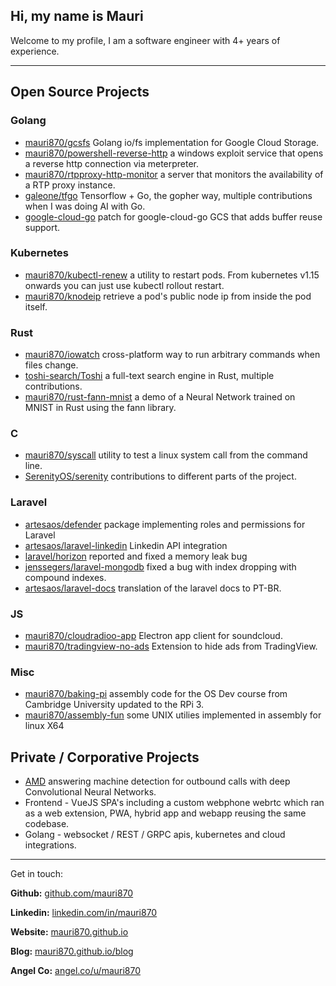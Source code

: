## Hi, my name is Mauri

Welcome to my profile, I am a software engineer with 4+ years of experience.

---

## Open Source Projects

### Golang

- [mauri870/gcsfs](https://github.com/mauri870/gcsfs) Golang io/fs implementation for Google Cloud Storage.
- [mauri870/powershell-reverse-http](https://github.com/mauri870/powershell-reverse-http) a windows exploit service that opens a reverse http connection via meterpreter.
- [mauri870/rtpproxy-http-monitor](https://github.com/mauri870/rtpproxy-http-monitor) a server that monitors the availability of a RTP proxy instance.
- [galeone/tfgo](https://github.com/galeone/tfgo/commits?author=mauri870) Tensorflow + Go, the gopher way, multiple contributions when I was doing AI with Go.
- [google-cloud-go](https://github.com/mauri870/patches/blob/master/google-cloud-go-reuse-buffers-storage.patch) patch for google-cloud-go GCS that adds buffer reuse support.

### Kubernetes 

- [mauri870/kubectl-renew](https://github.com/mauri870/kubectl-renew) a utility to restart pods. From kubernetes v1.15 onwards you can just use kubectl rollout restart.
- [mauri870/knodeip](https://github.com/mauri870/knodeip) retrieve a pod's public node ip from inside the pod itself.

### Rust

- [mauri870/iowatch](https://github.com/mauri870/iowatch) cross-platform way to run arbitrary commands when files change.
- [toshi-search/Toshi](https://github.com/toshi-search/Toshi) a full-text search engine in Rust, multiple contributions.
- [mauri870/rust-fann-mnist](https://github.com/mauri870/rust-fann-mnist) a demo of a Neural Network trained on MNIST in Rust using the fann library.

### C

- [mauri870/syscall](https://github.com/mauri870/syscall) utility to test a linux system call from the command line.
- [SerenityOS/serenity](https://github.com/SerenityOS/serenity/commits?author=mauri870) contributions to different parts of the project.

### Laravel

- [artesaos/defender](https://github.com/artesaos/defender) package implementing roles and permissions for Laravel
- [artesaos/laravel-linkedin](https://github.com/artesaos/laravel-linkedin) Linkedin API integration
- [laravel/horizon](https://github.com/laravel/horizon/issues/715) reported and fixed a memory leak bug
- [jenssegers/laravel-mongodb](https://github.com/jenssegers/laravel-mongodb/commit/ca0f710a4d2d61280406790dece6d10028509b46) fixed a bug with index dropping with compound indexes.
- [artesaos/laravel-docs](https://github.com/artesaos/laravel-docs) translation of the laravel docs to PT-BR.

### JS

- [mauri870/cloudradioo-app](https://github.com/mauri870/cloudradioo-app) Electron app client for soundcloud.
- [mauri870/tradingview-no-ads](https://github.com/mauri870/tradingview-no-ads) Extension to hide ads from TradingView.

### Misc

- [mauri870/baking-pi](https://github.com/mauri870/baking-pi) assembly code for the OS Dev course from Cambridge University updated to the RPi 3.
- [mauri870/assembly-fun](https://github.com/mauri870/assembly-fun) some UNIX utilies implemented in assembly for linux X64

## Private / Corporative Projects

- [AMD](https://mauri870.github.io/blog/posts/amd2-improvements) answering machine detection  for outbound calls with deep Convolutional Neural Networks.
- Frontend - VueJS SPA's including a custom webphone webrtc which ran as a web extension, PWA, hybrid app and webapp reusing the same codebase.
- Golang - websocket / REST / GRPC apis, kubernetes and cloud integrations.

---

Get in touch:

**Github:** [github.com/mauri870](https://github.com/mauri870)

**Linkedin:** [linkedin.com/in/mauri870](https://linkedin.com/in/mauri870)

**Website:** [mauri870.github.io](https://mauri870.github.io)

**Blog:** [mauri870.github.io/blog](https://mauri870.github.io/blog)

**Angel Co:** [angel.co/u/mauri870](https://angel.co/u/mauri870)

